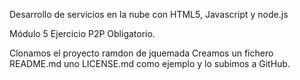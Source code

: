 Desarrollo de servicios en la nube con HTML5, Javascript y node.js

Módulo 5 Ejercicio P2P Obligatorio.

Clonamos el proyecto ramdon de jquemada
Creamos un fichero README.md uno LICENSE.md como ejemplo y lo subimos a GitHub.
  
